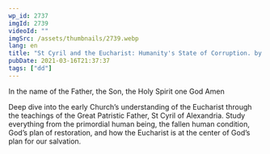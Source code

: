 ```yaml
---
wp_id: 2737
imgId: 2739
videoId: ""
imgSrc: /assets/thumbnails/2739.webp
lang: en
title: "St Cyril and the Eucharist: Humanity's State of Corruption. by Fr. Anthony Mourad"
pubDate: 2021-03-16T21:37:37
tags: ["dd"]
---
```


<p>In the name of the Father, the Son, the Holy Spirit one God Amen</p>
<p>Deep dive into the early Church’s understanding of the Eucharist through the teachings of the Great Patristic Father, St Cyril of Alexandria. Study everything from the primordial human being, the fallen human condition, God’s plan of restoration, and how the Eucharist is at the center of God’s plan for our salvation.</p>
